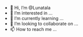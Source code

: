 - 👋 Hi, I’m @Lunatala
- 👀 I’m interested in ...
- 🌱 I’m currently learning ...
- 💞️ I’m looking to collaborate on ...
- 📫 How to reach me ...

<!---
Lunatala/Lunatala is a ✨ special ✨ repository because its `README.md` (this file) appears on your GitHub profile.
You can click the Preview link to take a look at your changes.
--->
